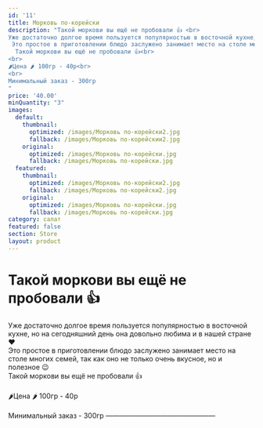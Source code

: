 ```yaml
---
id: '11'
title: Морковь по-корейски
description: "Такой моркови вы ещё не пробовали 👍 <br>
Уже достаточно долгое время пользуется популярностью в восточной кухне, но на сегодняшний день она довольно любима и в нашей стране ❤️<br>
 Это простое в приготовлении блюдо заслужено занимает место на столе многих семей, так как оно не только очень вкусное, но и полезное 😉<br>
  Такой моркови вы ещё не пробовали 👍<br>
<br>
🌶Цена 🌶 100гр - 40р<br>
<br>
Минимальный заказ - 300гр
"
price: '40.00'
minQuantity: "3"
images:
  default:
    thumbnail:
      optimized: /images/Морковь по-корейски2.jpg
      fallback: /images/Морковь по-корейскии2.jpg
    original:
      optimized: /images/Морковь по-корейски.jpg
      fallback: /images/Морковь по-корейски.jpg
  featured:
    thumbnail:
      optimized: /images/Морковь по-корейски2.jpg
      fallback: /images/Морковь по-корейски2.jpg
    original:
      optimized: /images/Морковь по-корейски.jpg
      fallback: /images/Морковь по-корейски.jpg
category: салат
featured: false
section: Store
layout: product
---
```


# Такой моркови вы ещё не пробовали 👍 <br>
Уже достаточно долгое время пользуется популярностью в восточной кухне, но на сегодняшний день она довольно любима и в нашей стране ❤️<br>
 Это простое в приготовлении блюдо заслужено занимает место на столе многих семей, так как оно не только очень вкусное, но и полезное 😉<br>
  Такой моркови вы ещё не пробовали 👍<br>
<br>
🌶Цена 🌶 100гр - 40р<br>
<br>
Минимальный заказ - 300гр
————————————————
